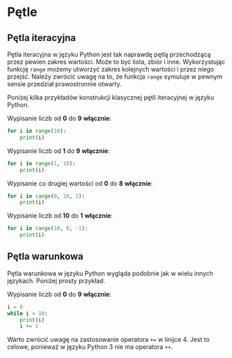 # Pętle

## Pętla iteracyjna

Pętla iteracyjna w języku Python jest tak naprawdę pętlą przechodzącą przez pewien zakres wartości. Może to być lista, zbiór i inne. Wykorzystując funkcję `range` możemy utworzyć zakres kolejnych wartości i przez niego przejść. Należy zwrócić uwagę na to, że funkcja `range` symuluje w pewnym sensie przedział prawostronnie otwarty.

Poniżej kilka przykładów konstrukcji klasycznej pętli iteracyjnej w języku Python.

Wypisanie liczb od **0** do **9** **włącznie**:

```python
for i in range(10):
    print(i)
```

Wypisanie liczb od **1** do **9** **włącznie**:

```python
for i in range(1, 10):
    print(i)
```

Wypisanie co drugiej wartości od **0** do **8** **włącznie**:

```python
for i in range(0, 10, 2):
    print(i)
```

Wypisanie liczb od **10** do **1** **włącznie**:

```python
for i in range(10, 0, -1):
    print(i)
```

## Pętla warunkowa

Pętla warunkowa w języku Python wygląda podobnie jak w wielu innych językach. Poniżej prosty przykład.

Wypisanie liczb od **0** do **9** **włącznie**:

```python
i = 0
while i < 10:
    print(i)
    i += 1
```

Warto zwrócić uwagę na zastosowanie operatora `+=` w linijce 4. Jest to celowe, ponieważ w języku Python 3 nie ma operatora `++`.
